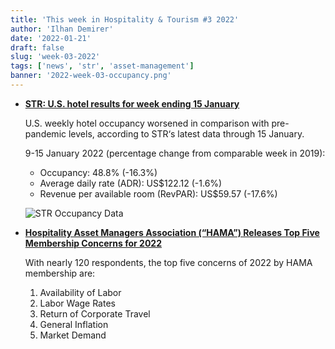 ```yaml
---
title: 'This week in Hospitality & Tourism #3 2022'
author: 'Ilhan Demirer'
date: '2022-01-21'
draft: false
slug: 'week-03-2022'
tags: ['news', 'str', 'asset-management']
banner: '2022-week-03-occupancy.png'
---
```


- **[STR: U.S. hotel results for week ending 15 January](https://str.com/press-release/str-us-hotel-results-week-ending-15-january)**

  U.S. weekly hotel occupancy worsened in comparison with pre-pandemic levels, according to STR‘s latest data through 15 January.

  9-15 January 2022 (percentage change from comparable week in 2019):

  - Occupancy: 48.8% (-16.3%)
  - Average daily rate (ADR): US$122.12 (-1.6%)
  - Revenue per available room (RevPAR): US$59.57 (-17.6%)

  ![STR Occupancy Data](/images/blogimages/2022-week-03-occupancy.png)

- **[Hospitality Asset Managers Association (“HAMA”) Releases Top Five Membership Concerns for 2022](https://www.hospitalitynet.org/news/4108578.html)**

  With nearly 120 respondents, the top five concerns of 2022 by HAMA membership are:

  1. Availability of Labor
  2. Labor Wage Rates
  3. Return of Corporate Travel
  4. General Inflation
  5. Market Demand
